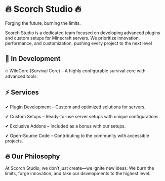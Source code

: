 # 🔥 Scorch Studio 🔥
Forging the future, burning the limits.

Scorch Studio is a dedicated team focused on developing advanced plugins and custom setups for Minecraft servers. We prioritize innovation, performance, and customization, pushing every project to the next level

## 🚀 In Development
🔥 WildCore (Survival Core) – A highly configurable survival core with advanced tools.

## ⚡ Services
✔ Plugin Development – Custom and optimized solutions for servers.

✔ Custom Setups – Ready-to-use server setups with unique configurations.

✔ Exclusive Addons – Included as a bonus with our setups.

✔ Open-Source Code – Contributing to the community with accessible projects.

## 🔥 Our Philosophy
At Scorch Studio, we don’t just create—we ignite new ideas. We burn the limits, forge innovation, and take our developments to the highest level.

